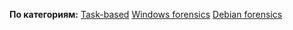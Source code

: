 **По категориям:**
[Task-based](./Task-Based.md)
[Windows forensics](./Windows-Forensics.md)
[Debian forensics](./Debian-Forensics.md)